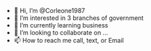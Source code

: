 - 👋 Hi, I’m @Corleone1987
- 👀 I’m interested in 3 branches of government 
- 🌱 I’m currently learning business
- 💞️ I’m looking to collaborate on ...
- 📫 How to reach me call, text, or Email

<!---
Corleone1987/Corleone1987 is a ✨ special ✨ repository because its `README.md` (this file) appears on your GitHub profile.
You can click the Preview link to take a look at your changes.
--->
